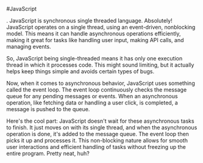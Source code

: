 #JavaScript

. JavaScript is synchronous single threaded language.
Absolutely! JavaScript operates on a single thread, using an event-driven, nonblocking model. This means it can handle asynchronous operations efficiently,
making it great for tasks like handling user input, making API calls, and
managing events.

So, JavaScript being single-threaded means it has only one execution thread in
which it processes code. This might sound limiting, but it actually helps keep
things simple and avoids certain types of bugs.

Now, when it comes to asynchronous behavior, JavaScript uses something
called the event loop. The event loop continuously checks the message queue
for any pending messages or events. When an asynchronous operation, like
fetching data or handling a user click, is completed, a message is pushed to the
queue.

Here's the cool part: JavaScript doesn't wait for these asynchronous tasks to
finish. It just moves on with its single thread, and when the asynchronous
operation is done, it's added to the message queue. The event loop then picks
it up and processes it.
This non-blocking nature allows for smooth user interactions and efficient
handling of tasks without freezing up the entire program. Pretty neat, huh?
